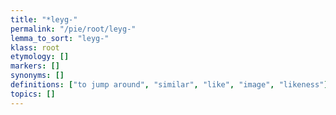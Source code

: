```yaml
---
title: "*leyg-"
permalink: "/pie/root/leyg-"
lemma_to_sort: "leyg-"
klass: root
etymology: []
markers: []
synonyms: []
definitions: ["to jump around", "similar", "like", "image", "likeness"]
topics: []
---
```

